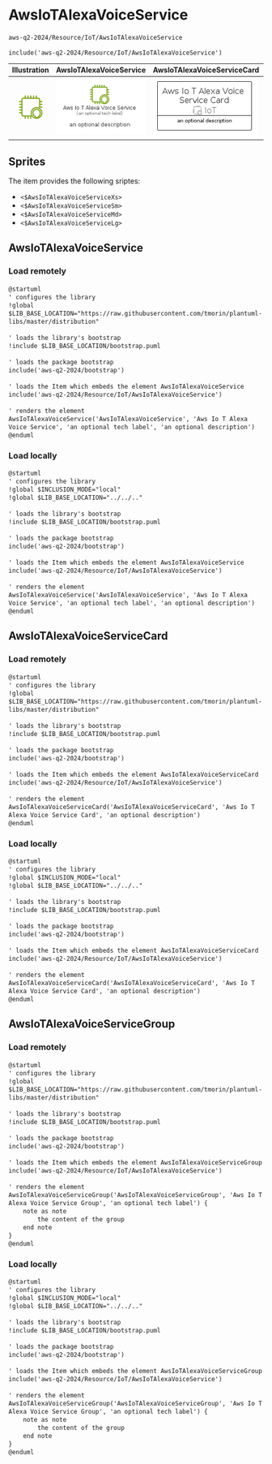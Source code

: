 # AwsIoTAlexaVoiceService


```text
aws-q2-2024/Resource/IoT/AwsIoTAlexaVoiceService
```

```text
include('aws-q2-2024/Resource/IoT/AwsIoTAlexaVoiceService')
```



| Illustration | AwsIoTAlexaVoiceService | AwsIoTAlexaVoiceServiceCard | AwsIoTAlexaVoiceServiceGroup |
| :---: | :---: | :---: | :---: |
| ![illustration for Illustration](../../../aws-q2-2024/Resource/IoT/AwsIoTAlexaVoiceService.png) | ![illustration for AwsIoTAlexaVoiceService](../../../aws-q2-2024/Resource/IoT/AwsIoTAlexaVoiceService.Local.png) | ![illustration for AwsIoTAlexaVoiceServiceCard](../../../aws-q2-2024/Resource/IoT/AwsIoTAlexaVoiceServiceCard.Local.png) | ![illustration for AwsIoTAlexaVoiceServiceGroup](../../../aws-q2-2024/Resource/IoT/AwsIoTAlexaVoiceServiceGroup.Local.png) |



## Sprites
The item provides the following sriptes:

- `<$AwsIoTAlexaVoiceServiceXs>`
- `<$AwsIoTAlexaVoiceServiceSm>`
- `<$AwsIoTAlexaVoiceServiceMd>`
- `<$AwsIoTAlexaVoiceServiceLg>`





## AwsIoTAlexaVoiceService

### Load remotely
```plantuml
@startuml
' configures the library
!global $LIB_BASE_LOCATION="https://raw.githubusercontent.com/tmorin/plantuml-libs/master/distribution"

' loads the library's bootstrap
!include $LIB_BASE_LOCATION/bootstrap.puml

' loads the package bootstrap
include('aws-q2-2024/bootstrap')

' loads the Item which embeds the element AwsIoTAlexaVoiceService
include('aws-q2-2024/Resource/IoT/AwsIoTAlexaVoiceService')

' renders the element
AwsIoTAlexaVoiceService('AwsIoTAlexaVoiceService', 'Aws Io T Alexa Voice Service', 'an optional tech label', 'an optional description')
@enduml
```

### Load locally
```plantuml
@startuml
' configures the library
!global $INCLUSION_MODE="local"
!global $LIB_BASE_LOCATION="../../.."

' loads the library's bootstrap
!include $LIB_BASE_LOCATION/bootstrap.puml

' loads the package bootstrap
include('aws-q2-2024/bootstrap')

' loads the Item which embeds the element AwsIoTAlexaVoiceService
include('aws-q2-2024/Resource/IoT/AwsIoTAlexaVoiceService')

' renders the element
AwsIoTAlexaVoiceService('AwsIoTAlexaVoiceService', 'Aws Io T Alexa Voice Service', 'an optional tech label', 'an optional description')
@enduml
```

## AwsIoTAlexaVoiceServiceCard

### Load remotely
```plantuml
@startuml
' configures the library
!global $LIB_BASE_LOCATION="https://raw.githubusercontent.com/tmorin/plantuml-libs/master/distribution"

' loads the library's bootstrap
!include $LIB_BASE_LOCATION/bootstrap.puml

' loads the package bootstrap
include('aws-q2-2024/bootstrap')

' loads the Item which embeds the element AwsIoTAlexaVoiceServiceCard
include('aws-q2-2024/Resource/IoT/AwsIoTAlexaVoiceService')

' renders the element
AwsIoTAlexaVoiceServiceCard('AwsIoTAlexaVoiceServiceCard', 'Aws Io T Alexa Voice Service Card', 'an optional description')
@enduml
```

### Load locally
```plantuml
@startuml
' configures the library
!global $INCLUSION_MODE="local"
!global $LIB_BASE_LOCATION="../../.."

' loads the library's bootstrap
!include $LIB_BASE_LOCATION/bootstrap.puml

' loads the package bootstrap
include('aws-q2-2024/bootstrap')

' loads the Item which embeds the element AwsIoTAlexaVoiceServiceCard
include('aws-q2-2024/Resource/IoT/AwsIoTAlexaVoiceService')

' renders the element
AwsIoTAlexaVoiceServiceCard('AwsIoTAlexaVoiceServiceCard', 'Aws Io T Alexa Voice Service Card', 'an optional description')
@enduml
```

## AwsIoTAlexaVoiceServiceGroup

### Load remotely
```plantuml
@startuml
' configures the library
!global $LIB_BASE_LOCATION="https://raw.githubusercontent.com/tmorin/plantuml-libs/master/distribution"

' loads the library's bootstrap
!include $LIB_BASE_LOCATION/bootstrap.puml

' loads the package bootstrap
include('aws-q2-2024/bootstrap')

' loads the Item which embeds the element AwsIoTAlexaVoiceServiceGroup
include('aws-q2-2024/Resource/IoT/AwsIoTAlexaVoiceService')

' renders the element
AwsIoTAlexaVoiceServiceGroup('AwsIoTAlexaVoiceServiceGroup', 'Aws Io T Alexa Voice Service Group', 'an optional tech label') {
    note as note
        the content of the group
    end note
}
@enduml
```

### Load locally
```plantuml
@startuml
' configures the library
!global $INCLUSION_MODE="local"
!global $LIB_BASE_LOCATION="../../.."

' loads the library's bootstrap
!include $LIB_BASE_LOCATION/bootstrap.puml

' loads the package bootstrap
include('aws-q2-2024/bootstrap')

' loads the Item which embeds the element AwsIoTAlexaVoiceServiceGroup
include('aws-q2-2024/Resource/IoT/AwsIoTAlexaVoiceService')

' renders the element
AwsIoTAlexaVoiceServiceGroup('AwsIoTAlexaVoiceServiceGroup', 'Aws Io T Alexa Voice Service Group', 'an optional tech label') {
    note as note
        the content of the group
    end note
}
@enduml
```

